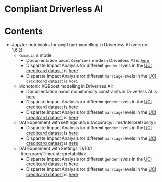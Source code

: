 # Compliant Driverless AI

# Contents 

* Jupyter notebooks for `compliant` modelling in Driverless AI (version 1.6.2):
	* `Compliant` mode:
	 	* Documentation about `Compliant` mode in Driverless AI is [here](http://docs.h2o.ai/driverless-ai/latest-stable/docs/userguide/expert-settings.html?highlight=compliant#pipeline-building-recipe)
		* Disparate Impact Analysis for different `gender` levels in the [UCI creditcard dataset](https://archive.ics.uci.edu/ml/datasets/default+of+credit+card+clients) is [here](https://github.com/h2oai/driverlessai-tutorials/blob/master/compliant_driverlessai/notebooks/compliant_dia_gender.ipynb)  
		* Disparate Impact Analysis for different `marriage` levels in the [UCI creditcard dataset](https://archive.ics.uci.edu/ml/datasets/default+of+credit+card+clients) is [here](https://github.com/h2oai/driverlessai-tutorials/blob/master/compliant_driverlessai/notebooks/compliant_dia_marriage.ipynb)   
	* Monotonic XGBoost modelling in Driverless AI:
		* Documentation about monotonicity constraints in Driverless AI is [here](http://docs.h2o.ai/driverless-ai/latest-stable/docs/userguide/experiment-settings.html?highlight=monotonic#interpretability) 
		* Disparate Impact Analysis for different `gender` levels in the [UCI creditcard dataset](https://archive.ics.uci.edu/ml/datasets/default+of+credit+card+clients) is [here](https://github.com/h2oai/driverlessai-tutorials/blob/master/compliant_driverlessai/notebooks/mono_xgb_dia_gender.ipynb)  
		* Disparate Impact Analysis for different `marriage` levels in the [UCI creditcard dataset](https://archive.ics.uci.edu/ml/datasets/default+of+credit+card+clients) is [here](https://github.com/h2oai/driverlessai-tutorials/blob/master/compliant_driverlessai/notebooks/mono_xgb_dia_marriage.ipynb) 
	* DAI Experiment with settings 6/4/6 (Accuracy/Time/Interpretability):
		* Disparate Impact Analysis for different `gender` levels in the [UCI creditcard dataset](https://archive.ics.uci.edu/ml/datasets/default+of+credit+card+clients) is [here](https://github.com/h2oai/driverlessai-tutorials/blob/master/compliant_driverlessai/notebooks/dai_6_4_6_gender.ipynb)  
		* Disparate Impact Analysis for different `marriage` levels in the [UCI creditcard dataset](https://archive.ics.uci.edu/ml/datasets/default+of+credit+card+clients) is [here](https://github.com/h2oai/driverlessai-tutorials/blob/master/compliant_driverlessai/notebooks/dai_6_4_6_marriage.ipynb) 
	* DAI Experiment with Settings 10/10/1 (Accruracy/Time/Interpretability): 
		* Disparate Impact Analysis for different `gender` levels in the [UCI creditcard dataset](https://archive.ics.uci.edu/ml/datasets/default+of+credit+card+clients) is [here](https://github.com/h2oai/driverlessai-tutorials/blob/master/compliant_driverlessai/notebooks/dai_10_10_1_gender.ipynb)  
		* Disparate Impact Analysis for different `marriage` levels in the [UCI creditcard dataset](https://archive.ics.uci.edu/ml/datasets/default+of+credit+card+clients) is [here](https://github.com/h2oai/driverlessai-tutorials/blob/master/compliant_driverlessai/notebooks/dai_10_10_1_marriage.ipynb)    
